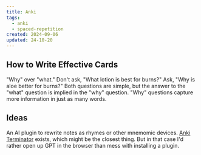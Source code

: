 ```yaml
---
title: Anki
tags:
  - anki
  - spaced-repetition
created: 2024-09-06
updated: 24-10-20
---
```

## How to Write Effective Cards

"Why" over "what." Don't ask, "What lotion is best for burns?" Ask, "Why is aloe better for burns?" Both questions are simple, but the answer to the "what" question is implied in the "why" question. "Why" questions capture more information in just as many words.

## Ideas

An AI plugin to rewrite notes as rhymes or other mnemomic devices. [Anki Terminator](https://ankiweb.net/shared/info/1468920185) exists, which might be the closest thing. But in that case I'd rather open up GPT in the browser than mess with installing a plugin.